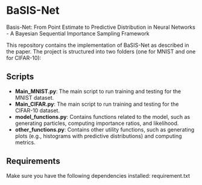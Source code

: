 # BaSIS-Net
Basis-Net: From Point Estimate to Predictive Distribution in Neural Networks - A Bayesian Sequential Importance Sampling Framework

This repository contains the implementation of BaSIS-Net as described in the paper. 
The project is structured into two folders (one for MNIST and one for CIFAR-10):

## Scripts

- **Main_MNIST.py**: The main script to run training and testing for the MNIST dataset.
- **Main_CIFAR.py**: The main script to run training and testing for the CIFAR-10 dataset.
- **model_functions.py**: Contains functions related to the model, such as generating particles, computing importance ratios, and likelihood.
- **other_functions.py**: Contains other utility functions, such as generating plots (e.g., histograms with predictive distributions) and computing metrics.

## Requirements

Make sure you have the following dependencies installed:
requirement.txt




